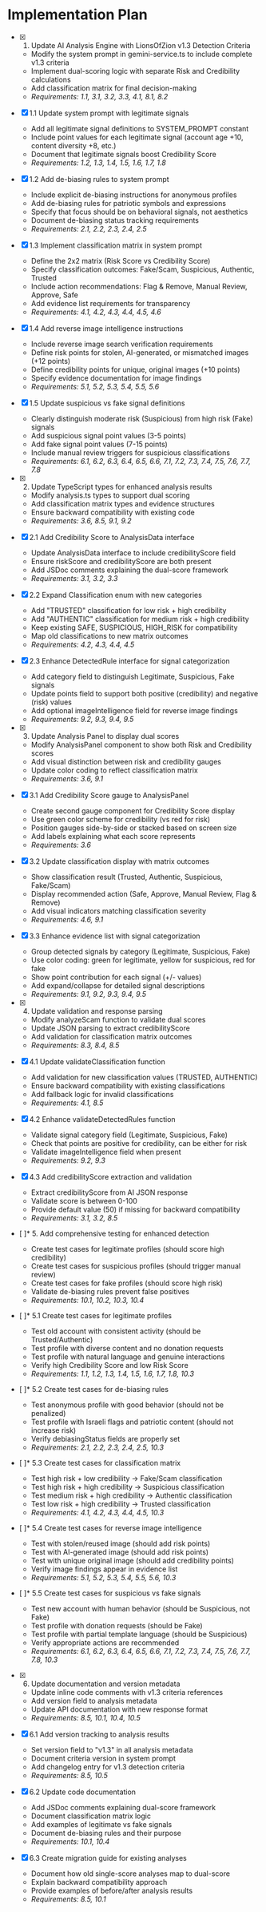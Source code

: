 # Implementation Plan

- [x] 1. Update AI Analysis Engine with LionsOfZion v1.3 Detection Criteria
  - Modify the system prompt in gemini-service.ts to include complete v1.3 criteria
  - Implement dual-scoring logic with separate Risk and Credibility calculations
  - Add classification matrix for final decision-making
  - _Requirements: 1.1, 3.1, 3.2, 3.3, 4.1, 8.1, 8.2_

- [x] 1.1 Update system prompt with legitimate signals
  - Add all legitimate signal definitions to SYSTEM_PROMPT constant
  - Include point values for each legitimate signal (account age +10, content diversity +8, etc.)
  - Document that legitimate signals boost Credibility Score
  - _Requirements: 1.2, 1.3, 1.4, 1.5, 1.6, 1.7, 1.8_

- [x] 1.2 Add de-biasing rules to system prompt
  - Include explicit de-biasing instructions for anonymous profiles
  - Add de-biasing rules for patriotic symbols and expressions
  - Specify that focus should be on behavioral signals, not aesthetics
  - Document de-biasing status tracking requirements
  - _Requirements: 2.1, 2.2, 2.3, 2.4, 2.5_

- [x] 1.3 Implement classification matrix in system prompt
  - Define the 2x2 matrix (Risk Score vs Credibility Score)
  - Specify classification outcomes: Fake/Scam, Suspicious, Authentic, Trusted
  - Include action recommendations: Flag & Remove, Manual Review, Approve, Safe
  - Add evidence list requirements for transparency
  - _Requirements: 4.1, 4.2, 4.3, 4.4, 4.5, 4.6_

- [x] 1.4 Add reverse image intelligence instructions
  - Include reverse image search verification requirements
  - Define risk points for stolen, AI-generated, or mismatched images (+12 points)
  - Define credibility points for unique, original images (+10 points)
  - Specify evidence documentation for image findings
  - _Requirements: 5.1, 5.2, 5.3, 5.4, 5.5, 5.6_

- [x] 1.5 Update suspicious vs fake signal definitions
  - Clearly distinguish moderate risk (Suspicious) from high risk (Fake) signals
  - Add suspicious signal point values (3-5 points)
  - Add fake signal point values (7-15 points)
  - Include manual review triggers for suspicious classifications
  - _Requirements: 6.1, 6.2, 6.3, 6.4, 6.5, 6.6, 7.1, 7.2, 7.3, 7.4, 7.5, 7.6, 7.7, 7.8_

- [x] 2. Update TypeScript types for enhanced analysis results
  - Modify analysis.ts types to support dual scoring
  - Add classification matrix types and evidence structures
  - Ensure backward compatibility with existing code
  - _Requirements: 3.6, 8.5, 9.1, 9.2_

- [x] 2.1 Add Credibility Score to AnalysisData interface
  - Update AnalysisData interface to include credibilityScore field
  - Ensure riskScore and credibilityScore are both present
  - Add JSDoc comments explaining the dual-score framework
  - _Requirements: 3.1, 3.2, 3.3_

- [x] 2.2 Expand Classification enum with new categories
  - Add "TRUSTED" classification for low risk + high credibility
  - Add "AUTHENTIC" classification for medium risk + high credibility
  - Keep existing SAFE, SUSPICIOUS, HIGH_RISK for compatibility
  - Map old classifications to new matrix outcomes
  - _Requirements: 4.2, 4.3, 4.4, 4.5_

- [x] 2.3 Enhance DetectedRule interface for signal categorization
  - Add category field to distinguish Legitimate, Suspicious, Fake signals
  - Update points field to support both positive (credibility) and negative (risk) values
  - Add optional imageIntelligence field for reverse image findings
  - _Requirements: 9.2, 9.3, 9.4, 9.5_

- [x] 3. Update Analysis Panel to display dual scores
  - Modify AnalysisPanel component to show both Risk and Credibility scores
  - Add visual distinction between risk and credibility gauges
  - Update color coding to reflect classification matrix
  - _Requirements: 3.6, 9.1_

- [x] 3.1 Add Credibility Score gauge to AnalysisPanel
  - Create second gauge component for Credibility Score display
  - Use green color scheme for credibility (vs red for risk)
  - Position gauges side-by-side or stacked based on screen size
  - Add labels explaining what each score represents
  - _Requirements: 3.6_

- [x] 3.2 Update classification display with matrix outcomes
  - Show classification result (Trusted, Authentic, Suspicious, Fake/Scam)
  - Display recommended action (Safe, Approve, Manual Review, Flag & Remove)
  - Add visual indicators matching classification severity
  - _Requirements: 4.6, 9.1_

- [x] 3.3 Enhance evidence list with signal categorization
  - Group detected signals by category (Legitimate, Suspicious, Fake)
  - Use color coding: green for legitimate, yellow for suspicious, red for fake
  - Show point contribution for each signal (+/- values)
  - Add expand/collapse for detailed signal descriptions
  - _Requirements: 9.1, 9.2, 9.3, 9.4, 9.5_

- [x] 4. Update validation and response parsing
  - Modify analyzeScam function to validate dual scores
  - Update JSON parsing to extract credibilityScore
  - Add validation for classification matrix outcomes
  - _Requirements: 8.3, 8.4, 8.5_

- [x] 4.1 Update validateClassification function
  - Add validation for new classification values (TRUSTED, AUTHENTIC)
  - Ensure backward compatibility with existing classifications
  - Add fallback logic for invalid classifications
  - _Requirements: 4.1, 8.5_

- [x] 4.2 Enhance validateDetectedRules function
  - Validate signal category field (Legitimate, Suspicious, Fake)
  - Check that points are positive for credibility, can be either for risk
  - Validate imageIntelligence field when present
  - _Requirements: 9.2, 9.3_

- [x] 4.3 Add credibilityScore extraction and validation
  - Extract credibilityScore from AI JSON response
  - Validate score is between 0-100
  - Provide default value (50) if missing for backward compatibility
  - _Requirements: 3.1, 3.2, 8.5_

- [ ]\* 5. Add comprehensive testing for enhanced detection
  - Create test cases for legitimate profiles (should score high credibility)
  - Create test cases for suspicious profiles (should trigger manual review)
  - Create test cases for fake profiles (should score high risk)
  - Validate de-biasing rules prevent false positives
  - _Requirements: 10.1, 10.2, 10.3, 10.4_

- [ ]\* 5.1 Create test cases for legitimate profiles
  - Test old account with consistent activity (should be Trusted/Authentic)
  - Test profile with diverse content and no donation requests
  - Test profile with natural language and genuine interactions
  - Verify high Credibility Score and low Risk Score
  - _Requirements: 1.1, 1.2, 1.3, 1.4, 1.5, 1.6, 1.7, 1.8, 10.3_

- [ ]\* 5.2 Create test cases for de-biasing rules
  - Test anonymous profile with good behavior (should not be penalized)
  - Test profile with Israeli flags and patriotic content (should not increase risk)
  - Verify debiasingStatus fields are properly set
  - _Requirements: 2.1, 2.2, 2.3, 2.4, 2.5, 10.3_

- [ ]\* 5.3 Create test cases for classification matrix
  - Test high risk + low credibility → Fake/Scam classification
  - Test high risk + high credibility → Suspicious classification
  - Test medium risk + high credibility → Authentic classification
  - Test low risk + high credibility → Trusted classification
  - _Requirements: 4.1, 4.2, 4.3, 4.4, 4.5, 10.3_

- [ ]\* 5.4 Create test cases for reverse image intelligence
  - Test with stolen/reused image (should add risk points)
  - Test with AI-generated image (should add risk points)
  - Test with unique original image (should add credibility points)
  - Verify image findings appear in evidence list
  - _Requirements: 5.1, 5.2, 5.3, 5.4, 5.5, 5.6, 10.3_

- [ ]\* 5.5 Create test cases for suspicious vs fake signals
  - Test new account with human behavior (should be Suspicious, not Fake)
  - Test profile with donation requests (should be Fake)
  - Test profile with partial template language (should be Suspicious)
  - Verify appropriate actions are recommended
  - _Requirements: 6.1, 6.2, 6.3, 6.4, 6.5, 6.6, 7.1, 7.2, 7.3, 7.4, 7.5, 7.6, 7.7, 7.8, 10.3_

- [x] 6. Update documentation and version metadata
  - Update inline code comments with v1.3 criteria references
  - Add version field to analysis metadata
  - Update API documentation with new response format
  - _Requirements: 8.5, 10.1, 10.4, 10.5_

- [x] 6.1 Add version tracking to analysis results
  - Set version field to "v1.3" in all analysis metadata
  - Document criteria version in system prompt
  - Add changelog entry for v1.3 detection criteria
  - _Requirements: 8.5, 10.5_

- [x] 6.2 Update code documentation
  - Add JSDoc comments explaining dual-score framework
  - Document classification matrix logic
  - Add examples of legitimate vs fake signals
  - Document de-biasing rules and their purpose
  - _Requirements: 10.1, 10.4_

- [x] 6.3 Create migration guide for existing analyses
  - Document how old single-score analyses map to dual-score
  - Explain backward compatibility approach
  - Provide examples of before/after analysis results
  - _Requirements: 8.5, 10.1_
